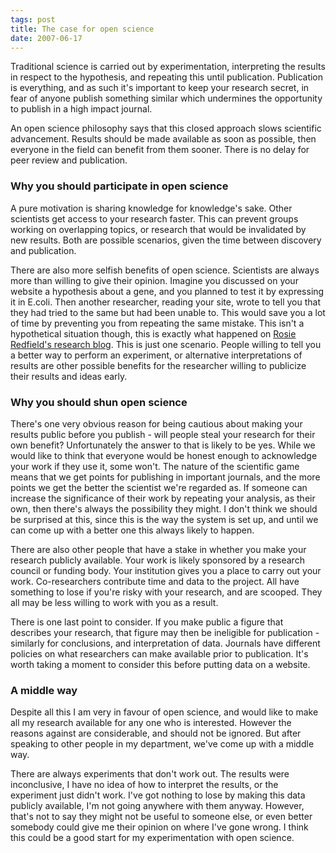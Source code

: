 ```yaml
---
tags: post
title: The case for open science
date: 2007-06-17
---
```


Traditional science is carried out by experimentation, interpreting the results
in respect to the hypothesis, and repeating this until publication. Publication
is everything, and as such it's important to keep your research secret, in fear
of anyone publish something similar which undermines the opportunity to publish
in a high impact journal.

An open science philosophy says that this closed approach slows scientific
advancement. Results should be made available as soon as possible, then
everyone in the field can benefit from them sooner. There is no delay for peer
review and publication.

### Why you should participate in open science

A pure motivation is sharing knowledge for knowledge's sake. Other scientists
get access to your research faster. This can prevent groups working on
overlapping topics, or research that would be invalidated by new results. Both
are possible scenarios, given the time between discovery and publication.

There are also more selfish benefits of open science. Scientists are always
more than willing to give their opinion. Imagine you discussed on your website
a hypothesis about a gene, and you planned to test it by expressing it in
E.coli. Then another researcher, reading your site, wrote to tell you that they
had tried to the same but had been unable to. This would save you a lot of time
by preventing you from repeating the same mistake. This isn't a hypothetical
situation though, this is exactly what happened on <a
href="http://rrresearch.fieldofscience.com/2007/05/which-e-coli-is-best.html">Rosie
Redfield's research blog</a>. This is just one scenario. People willing to tell
you a better way to perform an experiment, or alternative interpretations of
results are other possible benefits for the researcher willing to publicize
their results and ideas early.

### Why you should shun open science

There's one very obvious reason for being cautious about making your results
public before you publish - will people steal your research for their own
benefit? Unfortunately the answer to that is likely to be yes. While we would
like to think that everyone would be honest enough to acknowledge your work if
they use it, some won't. The nature of the scientific game means that we get
points for publishing in important journals, and the more points we get the
better the scientist we're regarded as. If someone can increase the
significance of their work by repeating your analysis, as their own, then
there's always the possibility they might. I don't think we should be surprised
at this, since this is the way the system is set up, and until we can come up
with a better one this always likely to happen.

There are also other people that have a stake in whether you make your research
publicly available. Your work is likely sponsored by a research council or
funding body. Your institution gives you a place to carry out your work.
Co-researchers contribute time and data to the project. All have something to
lose if you're risky with your research, and are scooped. They all may be less
willing to work with you as a result.

There is one last point to consider. If you make public a figure that describes
your research, that figure may then be ineligible for publication - similarly
for conclusions, and interpretation of data. Journals have different policies
on what researchers can make available prior to publication. It's worth taking
a moment to consider this before putting data on a website.

### A middle way

Despite all this I am very in favour of open science, and would like to make
all my research available for any one who is interested. However the reasons
against are considerable, and should not be ignored. But after speaking to
other people in my department, we've come up with a middle way.

There are always experiments that don't work out. The results were
inconclusive, I have no idea of how to interpret the results, or the experiment
just didn't work. I've got nothing to lose by making this data publicly
available, I'm not going anywhere with them anyway. However, that's not to say
they might not be useful to someone else, or even better somebody could give me
their opinion on where I've gone wrong. I think this could be a good start for
my experimentation with open science.
